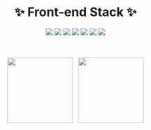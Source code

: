 <!--
**Jxxunnn/jxxunnn** is a ✨ _special_ ✨ repository because its `README.md` (this file) appears on your GitHub profile.

Here are some ideas to get you started:

- 🔭 I’m currently working on ...
- 🌱 I’m currently learning ...
- 👯 I’m looking to collaborate on ...
- 🤔 I’m looking for help with ...
- 💬 Ask me about ...
- 📫 How to reach me: ...
- 😄 Pronouns: ...
- ⚡ Fun fact: ...
-->


<div align="center">

# ✨ Front-end Stack ✨

<div>
<img src="https://img.shields.io/badge/HTML5-E34F26?style=flat-square&logo=HTML5&logoColor=white"/>
<img src="https://img.shields.io/badge/CSS3-F68212?style=flat-square&logo=CSS3&logoColor=white"/>
<img src="https://img.shields.io/badge/JavaScript-F7DF1E?style=flat-square&logo=JavaScript&logoColor=white"/>
<img src="https://img.shields.io/badge/TypeScript-3178C6?style=flat-square&logo=TypeScript&logoColor=white"/>
<img src="https://img.shields.io/badge/React-61DAFB?style=flat-square&logo=React&logoColor=white"/>
<img src="https://img.shields.io/badge/styled components-DB7093?style=flat-square&logo=styled-components&logoColor=white"/>
<img src="https://img.shields.io/badge/tailwind CSS-06B6D4?style=flat-square&logo=tailwind CSS&logoColor=white"/>


</div>

<br />
<br />
  
 <p>
<img src="https://github-readme-stats.vercel.app/api?username=jxxunnn&count_private=true&show_icons=true&theme=vuefy&hide_border=false&card_width=382" height="150px">
&nbsp;
<img src="https://github-readme-stats.vercel.app/api/top-langs/?username=jxxunnn&layout=compact&hide_border=false&card_width=382" height="150px">
</p>
  

</div>
